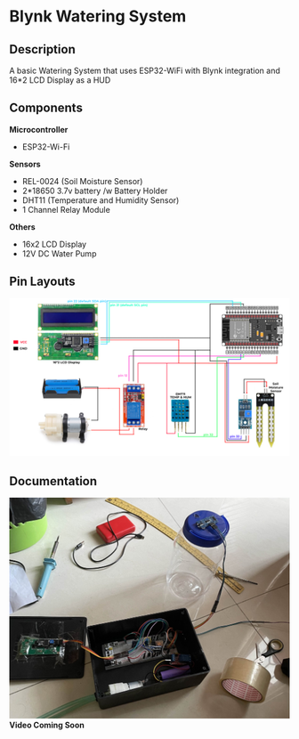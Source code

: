 # Blynk Watering System
## Description
A basic Watering System that uses ESP32-WiFi with Blynk integration and 16*2 LCD Display as a HUD
## Components
**Microcontroller**  
- ESP32-Wi-Fi<br/>

**Sensors**

- REL-0024 (Soil Moisture Sensor)
- 2*18650 3.7v battery /w Battery Holder
- DHT11 (Temperature and Humidity Sensor)
- 1 Channel Relay Module<br/>

**Others**  

- 16x2 LCD Display
- 12V DC Water Pump
## Pin Layouts
<img src="image/watering system pin layouts.png">

## Documentation
<img src="image/photo1a.jpg"><br/>
**Video Coming Soon**
